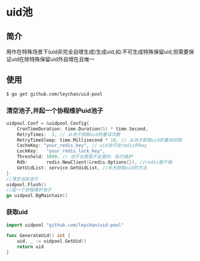 # uid池

## 简介

用作在特殊场景下(uid非完全自增生成)生成uid,如:不可生成特殊保留uid,但需要保证uid在除特殊保留uid外自增在且唯一

## 使用

```bash
$ go get github.com/leychan/uid-pool
```

### 清空池子,并起一个协程维护uid池子
```go
uidpool.Conf = &uidpool.Config{
    CronTimeDuration: time.Duration(5) * time.Second,
    RetryTimes:  3, // 从池子获取uid的重试次数
    RetryTimeSleep: time.Millisecond * 10, // 从池子获取uid的重试间隔
    CacheKey: "your_redis_key", // uid池子在redis的key
    LockKey:   "your_redis_lock_key",
    Threshold: 1000, // 池子长度低于此值时，执行维护
    Rdb:       redis.NewClient(&redis.Options{}), //redis客户端
    GetUidList: service.GetUidList, //补充获取uid的方法
}
//清空当前池子
uidpool.Flush()
//起一个协程维护池子
go uidpool.BgMaintain()
```

### 获取uid
```go
import uidpool "github.com/leychan/uid-pool"

func GenerateUid() int {
    uid, _ := uidpool.GetUid()
    return uid
}
```
